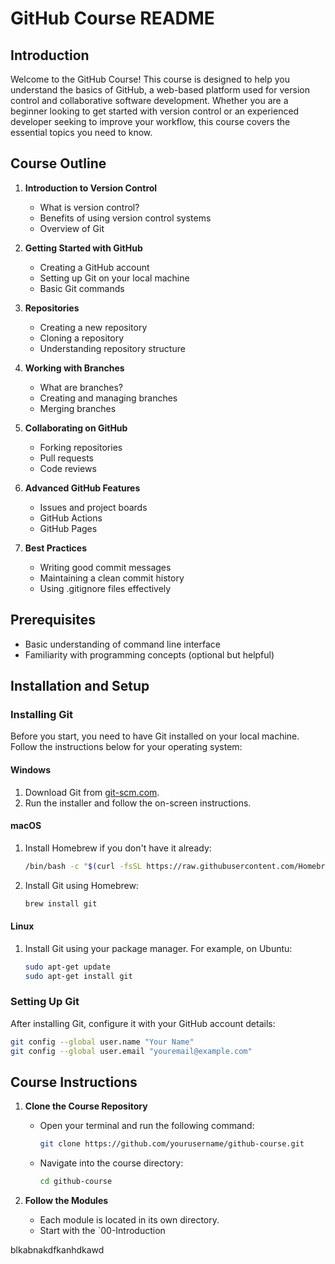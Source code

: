 # GitHub Course README

## Introduction

Welcome to the GitHub Course! This course is designed to help you understand the basics of GitHub, a web-based platform used for version control and collaborative software development. Whether you are a beginner looking to get started with version control or an experienced developer seeking to improve your workflow, this course covers the essential topics you need to know.

## Course Outline

1. **Introduction to Version Control**
   - What is version control?
   - Benefits of using version control systems
   - Overview of Git

2. **Getting Started with GitHub**
   - Creating a GitHub account
   - Setting up Git on your local machine
   - Basic Git commands

3. **Repositories**
   - Creating a new repository
   - Cloning a repository
   - Understanding repository structure

4. **Working with Branches**
   - What are branches?
   - Creating and managing branches
   - Merging branches

5. **Collaborating on GitHub**
   - Forking repositories
   - Pull requests
   - Code reviews

6. **Advanced GitHub Features**
   - Issues and project boards
   - GitHub Actions
   - GitHub Pages

7. **Best Practices**
   - Writing good commit messages
   - Maintaining a clean commit history
   - Using .gitignore files effectively

## Prerequisites

- Basic understanding of command line interface
- Familiarity with programming concepts (optional but helpful)

## Installation and Setup

### Installing Git

Before you start, you need to have Git installed on your local machine. Follow the instructions below for your operating system:

#### Windows
1. Download Git from [git-scm.com](https://git-scm.com/download/win).
2. Run the installer and follow the on-screen instructions.

#### macOS
1. Install Homebrew if you don't have it already:  
   ```sh
   /bin/bash -c "$(curl -fsSL https://raw.githubusercontent.com/Homebrew/install/HEAD/install.sh)"
   ```
2. Install Git using Homebrew:  
   ```sh
   brew install git
   ```

#### Linux
1. Install Git using your package manager. For example, on Ubuntu:  
   ```sh
   sudo apt-get update
   sudo apt-get install git
   ```

### Setting Up Git

After installing Git, configure it with your GitHub account details:

```sh
git config --global user.name "Your Name"
git config --global user.email "youremail@example.com"
```

## Course Instructions

1. **Clone the Course Repository**
   - Open your terminal and run the following command:
     ```sh
     git clone https://github.com/yourusername/github-course.git
     ```
   - Navigate into the course directory:
     ```sh
     cd github-course
     ```

2. **Follow the Modules**
   - Each module is located in its own directory.
   - Start with the `00-Introduction

blkabnakdfkanhdkawd